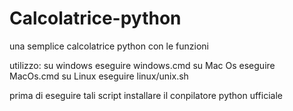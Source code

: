 # Calcolatrice-python
una semplice calcolatrice python con le funzioni

utilizzo:
su windows
 eseguire windows.cmd
su Mac Os
 eseguire MacOs.cmd
su Linux
 eseguire linux/unix.sh

<ATTENZIONE> prima di eseguire tali script installare il conpilatore python ufficiale </ATTENZIONE>
